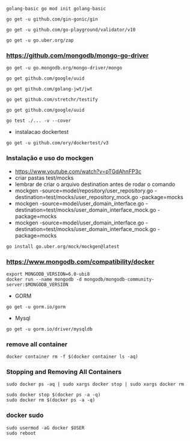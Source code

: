 ```shell
golang-basic go mod init golang-basic
```

```shell
go get -u github.com/gin-gonic/gin
```
```shell
go get -u github.com/go-playground/validator/v10
```
```shell
go get -u go.uber.org/zap
```

### https://github.com/mongodb/mongo-go-driver
```shell
go get -u go.mongodb.org/mongo-driver/mongo
```


```shell
go get github.com/google/uuid
```

```shell
go get github.com/golang-jwt/jwt
```

```shell
go get github.com/stretchr/testify
```

```shell
go get github.com/google/uuid
```

```shell
go test ./... -v --cover
```

- instalacao dockertest
```shell
go get -u github.com/ory/dockertest/v3
```


### Instalação e uso do mockgen
- https://www.youtube.com/watch?v=pTGdAhnFP3c
- criar pastas test/mocks
- lembrar de criar o arquivo destination antes de rodar o comando
-  mockgen -source=model/repository/user_repository.go -destination=test/mocks/user_repository_mock.go -package=mocks
-  mockgen -source=model/user_domain_interface.go -destination=test/mocks/user_domain_interface_mock.go -package=mocks
-  mockgen -source=model/user_domain_interface.go -destination=test/mocks/user_domain_interface_mock.go -package=mocks

```shell
go install go.uber.org/mock/mockgen@latest
```

### https://www.mongodb.com/compatibility/docker
```shell
export MONGODB_VERSION=6.0-ubi8
docker run --name mongodb -d mongodb/mongodb-community-server:$MONGODB_VERSION
```

- GORM
```shell
go get -u gorm.io/gorm
```

- Mysql 
```shell
go get -u gorm.io/driver/mysqldb
```


### remove all container
```shell
docker container rm -f $(docker container ls -aq)
```

### Stopping and Removing All Containers
```shell
sudo docker ps -aq | sudo xargs docker stop | sudo xargs docker rm

sudo docker stop $(docker ps -a -q)
sudo docker rm $(docker ps -a -q)

```

### docker sudo
```shell
sudo usermod -aG docker $USER
sudo reboot
```
